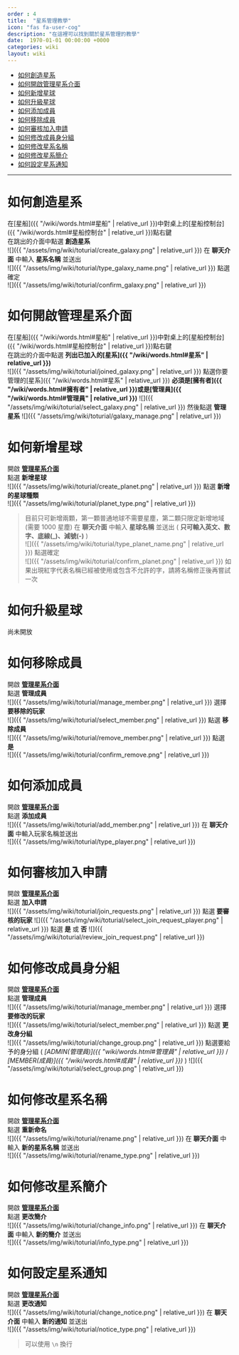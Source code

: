 ```yaml
---
order : 4
title:  "星系管理教學"
icon: "fas fa-user-cog"
description: "在這裡可以找到關於星系管理的教學"
date:  1970-01-01 00:00:00 +0000
categories: wiki
layout: wiki
---
```


- [如何創造星系](#如何創造星系)
- [如何開啟管理星系介面](#如何開啟管理星系介面)
- [如何新增星球](#如何新增星球)
- [如何升級星球](#如何升級星球)
- [如何添加成員](#如何添加成員)
- [如何移除成員](#如何移除成員)
- [如何審核加入申請](#如何審核加入申請)
- [如何修改成員身分組](#如何修改成員身分組)
- [如何修改星系名稱](#如何修改星系名稱)
- [如何修改星系簡介](#如何修改星系簡介)
- [如何設定星系通知](#如何設定星系通知)

---

# 如何創造星系

在[星船]({{ "/wiki/words.html#星船" | relative_url }})中對桌上的[星船控制台]({{ "/wiki/words.html#星船控制台" | relative_url }})點右鍵  
在跳出的介面中點選 **創造星系**  
![]({{ "/assets/img/wiki/toturial/create_galaxy.png" | relative_url }})
在 **聊天介面** 中輸入 **星系名稱** 並送出  
![]({{ "/assets/img/wiki/toturial/type_galaxy_name.png" | relative_url }})
點選確定  
![]({{ "/assets/img/wiki/toturial/confirm_galaxy.png" | relative_url }})

# 如何開啟管理星系介面

在[星船]({{ "/wiki/words.html#星船" | relative_url }})中對桌上的[星船控制台]({{ "/wiki/words.html#星船控制台" | relative_url }})點右鍵  
在跳出的介面中點選 **列出已加入的[星系]({{ "/wiki/words.html#星系" | relative_url }})**  
![]({{ "/assets/img/wiki/toturial/joined_galaxy.png" | relative_url }})
點選你要管理的[星系]({{ "/wiki/words.html#星系" | relative_url }}) **必須是[擁有者]({{ "/wiki/words.html#擁有者" | relative_url }})或是[管理員]({{ "/wiki/words.html#管理員" | relative_url }})** 
![]({{ "/assets/img/wiki/toturial/select_galaxy.png" | relative_url }})
然後點選 **管理星系**
![]({{ "/assets/img/wiki/toturial/galaxy_manage.png" | relative_url }})

# 如何新增星球

開啟 **[管理星系介面](#如何開啟管理星系介面)**  
點選 **新增星球**  
![]({{ "/assets/img/wiki/toturial/create_planet.png" | relative_url }})
點選 **新增的星球種類**  
![]({{ "/assets/img/wiki/toturial/planet_type.png" | relative_url }})
> 目前只可新增兩顆，第一顆普通地球不需要星塵，第二顆只限定新增地域(需要 1000 星塵)
在 **聊天介面** 中輸入 **星球名稱** 並送出 ( **只可輸入英文、數字、底線(_)、減號(-)** )  
![]({{ "/assets/img/wiki/toturial/type_planet_name.png" | relative_url }})
點選確定  
![]({{ "/assets/img/wiki/toturial/confirm_planet.png" | relative_url }})
> 如果出現紅字代表名稱已經被使用或包含不允許的字，請將名稱修正後再嘗試一次  

# 如何升級星球

尚未開放

# 如何移除成員

開啟 **[管理星系介面](#如何開啟管理星系介面)**  
點選 **管理成員**  
![]({{ "/assets/img/wiki/toturial/manage_member.png" | relative_url }})
選擇 **要移除的玩家**  
![]({{ "/assets/img/wiki/toturial/select_member.png" | relative_url }})
點選 **移除成員**  
![]({{ "/assets/img/wiki/toturial/remove_member.png" | relative_url }})
點選 **是**  
![]({{ "/assets/img/wiki/toturial/confirm_remove.png" | relative_url }})

# 如何添加成員

開啟 **[管理星系介面](#如何開啟管理星系介面)**  
點選 **添加成員**  
![]({{ "/assets/img/wiki/toturial/add_member.png" | relative_url }})
在 **聊天介面** 中輸入玩家名稱並送出  
![]({{ "/assets/img/wiki/toturial/type_player.png" | relative_url }})

# 如何審核加入申請

開啟 **[管理星系介面](#如何開啟管理星系介面)**  
點選 **加入申請**  
![]({{ "/assets/img/wiki/toturial/join_requests.png" | relative_url }})
點選 **要審核的玩家**
![]({{ "/assets/img/wiki/toturial/select_join_request_player.png" | relative_url }})
點選 **是** 或 **否**
![]({{ "/assets/img/wiki/toturial/review_join_request.png" | relative_url }})

# 如何修改成員身分組

開啟 **[管理星系介面](#如何開啟管理星系介面)**  
點選 **管理成員**  
![]({{ "/assets/img/wiki/toturial/manage_member.png" | relative_url }})
選擇 **要修改的玩家**  
![]({{ "/assets/img/wiki/toturial/select_member.png" | relative_url }})
點選 **更改身分組**  
![]({{ "/assets/img/wiki/toturial/change_group.png" | relative_url }})
點選要給予的身分組 ( *[ADMIN(管理員)]({{ "wiki/words.html#管理員" | relative_url }})* / *[MEMBER(成員)]({{ "/wiki/words.html#成員" | relative_url }})* )
![]({{ "/assets/img/wiki/toturial/select_group.png" | relative_url }})

# 如何修改星系名稱

開啟 **[管理星系介面](#如何開啟管理星系介面)**  
點選 **重新命名**  
![]({{ "/assets/img/wiki/toturial/rename.png" | relative_url }})
在 **聊天介面** 中輸入 **新的星系名稱** 並送出  
![]({{ "/assets/img/wiki/toturial/rename_type.png" | relative_url }})

# 如何修改星系簡介

開啟 **[管理星系介面](#如何開啟管理星系介面)**  
點選 **更改簡介**  
![]({{ "/assets/img/wiki/toturial/change_info.png" | relative_url }})
在 **聊天介面** 中輸入 **新的簡介** 並送出  
![]({{ "/assets/img/wiki/toturial/info_type.png" | relative_url }})

# 如何設定星系通知

開啟 **[管理星系介面](#如何開啟管理星系介面)**  
點選 **更改通知**  
![]({{ "/assets/img/wiki/toturial/change_notice.png" | relative_url }})
在 **聊天介面** 中輸入 **新的通知** 並送出  
![]({{ "/assets/img/wiki/toturial/notice_type.png" | relative_url }})
> 可以使用  `\n` 換行
